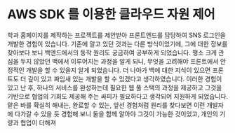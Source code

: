 # AWS SDK 를 이용한 클라우드 자원 제어

학과 홈페이지를 제작하는 프로젝트를 제안받아 프론트엔드를 담당하여 SNS 로그인을 개발한 경험이 있습니다.
기존에 알고 있던 것과는 다른 방식이었기에, 그에 대한 정보를 찾아보다 보니 백엔드에서의 동작 원리도 궁금하여 공부하게 되었습니다.
평소 크게 관심을 두지 않았던 백에서 이루어지는 과정을 알게 되니, 무엇을 고려해야 프론트에서 안정적인 개발을 할 수 있을지 알게 되었습니다.
더 나아가 백에 대한 지식이 있으면 프론트도 더 깊이 있고 짜임새 있는 개발을 할 수 있겠다고 생각하였습니다.
이러한 경험이 있고 난 후, 하나의 서비스를 완성하는데 필요한 웹 풀 스택의 과정을 제공하고 그것을 기반으로 협업의 기회도 제공해 주는 싸피가 필요하다고 생각되어 지원하게 되었습니다. 맡은 바를 확실히 해내는, 완료할 수 있는, 앞선 경험처럼 원리를 찾다보면 이런 개발자에 다가갈 수 있을 듯
경험해 보니 둘을 함께 알아야 그것이 가능한 것이었고, 개인의 기량과 협업이 더해져
